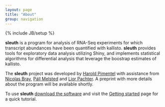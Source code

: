 ```yaml
---
layout: page
title: "About"
group: navigation
---
```


{% include JB/setup %}

__sleuth__ is a program for analysis of RNA-Seq experiments for which transcript abundances have been quantified with kallisto. __sleuth__ provides tools for exploratory data analysis utilizing Shiny, and implements statistical algorithms for differential analysis that leverage the boostrap estimates of kallisto.

The __sleuth__ project was developed by [Harold
Pimentel](http://www.cs.berkeley.edu/~pimentel/) with assistance from [Nicolas
Bray](https://math.berkeley.edu/~nbray/), [Páll
Melsted](https://notendur.hi.is/pmelsted/) and [Lior
Pachter](https://math.berkeley.edu/~lpachter/). A preprint with more details about the program will be available shortly. 

To use __sleuth__ [download the software](download.html) and visit the
[Getting started](starting.html) page for a quick tutorial.

